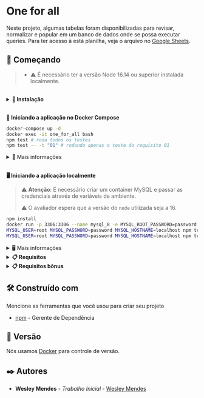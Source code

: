# One for all

Neste projeto, algumas tabelas foram disponibilizadas para revisar, normalizar e popular em um banco de dados onde se possa executar queries.
Para ter acesso à está planilha, veja o arquivo no [Google Sheets](https://docs.google.com/spreadsheets/d/1wKZpqym8XZjza5AIqq-N9mjingzQS0gCn4r9nnx9Uxo/edit#gid=0).

## 🚀 Começando

> - ⚠️ É necessário ter a versão Node 16.14 ou superior instalada localmente.

<br />

<details>
  <summary><strong>🔧 Instalação</strong></summary>
<br />
  
1. Clone o repositório
  * `git clone git@github.com:Wesleyhmendes/one-for-all-back-end.git`.
  * Entre na pasta do repositório que você acabou de clonar:
    * `cd one-for-all-back-end`

2. Instale as dependências [**Caso existam**]
  * `npm install`

3. Crie uma branch a partir da branch `master`
  * Verifique que você está na branch `master`
    * Exemplo: `git branch`
  * Se não estiver, mude para a branch `master`
    * Exemplo: `git checkout master`
  * Agora crie uma branch com o nome desejado

<br />
</details>

<br />

**🐳 Iniciando a aplicação no Docker Compose**

```bash
docker-compose up -d
docker exec -it one_for_all bash
npm test # roda todos os testes
npm test -- -t "01" # rodando apenas o teste do requisito 01
```
<details>
<summary>🐳 Mais informações</summary><br>

O que cada comando faz:

- `docker-compose up -d`
  - Inicia os serviços `node` e `db`
    - Esses serviços irão inicializar um container chamado `one_for_all` e outro chamado `one_for_all_db`.
    - Ao iniciar pela primeira vez, o docker constrói a imagem do serviço `node`, instalando as dependências Node necessárias para a avaliação automatizada
- `docker exec -it one_for_all bash`
  - Acessa a linha de comando do container `one_for_all`
    - Isso dá acesso ao terminal interativo do container criado pelo compose, que está rodando em segundo plano

> As credenciais de acesso ao banco de dados estão definidas no arquivo `docker-compose.yml`, e são acessíveis no container através das variáveis de ambiente `MYSQL_USER` e `MYSQL_PASSWORD`.

</details>

<br />


**🖥️ Iniciando a aplicação localmente**

> ⚠️ **Atenção**: É necessário criar um container MySQL e passar as credenciais através de variáveis de ambiente.
>
> ⚠️ O avaliador espera que a versão do `node` utilizada seja a 16.

```bash
npm install
docker run -p 3306:3306 --name mysql_8 -e MYSQL_ROOT_PASSWORD=password --platform=linux/amd64 -d mysql:8.0.23 mysqld --default-authentication-plugin=mysql_native_password
MYSQL_USER=root MYSQL_PASSWORD=password MYSQL_HOSTNAME=localhost npm test # roda todos os testes
MYSQL_USER=root MYSQL_PASSWORD=password MYSQL_HOSTNAME=localhost npm test -- -t "01" # rodando apenas o teste do requisito 01
```

<details>
<summary>🖥️ Mais informações</summary><br>

O que cada comando faz:

- `npm install`
  - Instala as dependências Node necessárias para os testes do avaliador
- `docker run -p 3306:3306 --name mysql_8 -e MYSQL_ROOT_PASSWORD=password --platform=linux/amd64 -d mysql:8.0.23 mysqld --default-authentication-plugin=mysql_native_password`
  - Cria um container MySQL com as variáveis de ambiente definidas
- `MYSQL_USER=root MYSQL_PASSWORD=password MYSQL_HOSTNAME=localhost npm test`
</details>
<details>
  <summary><strong>📋 Requisitos</strong></summary>
<br />

**Desafio 1 - Normalizar essa planilha, criar as tabelas no seu banco de dados local e populá-lo;**
<br />
<br />
**Desafio 2 - Após a normalização, crie as tabelas no banco de dados**
<br />
<br />
**Desafio 3 Crie uma `QUERY` que deverá ter apenas três colunas:**
1. A primeira coluna deve possuir o alias "**pessoa_usuaria**" e exibir o nome da pessoa usuária.

2. A segunda coluna deve possuir o alias "**musicas_ouvidas**" e exibir a quantidade de músicas ouvida pela pessoa com base no seu histórico de reprodução.

3. A terceira coluna deve possuir o alias "**total_minutos**" e exibir a soma dos minutos ouvidos pela pessoa usuária com base no seu histórico de reprodução.

Os resultados devem estar agrupados pelo nome da pessoa usuária e ordenados em ordem alfabética.
<br />
<br />
**Desafio 4 - Crie uma `QUERY` que deve mostrar as pessoas usuárias que estavam ativas **a partir do ano de 2021**, se baseando na data mais recente no histórico de reprodução.**
1. A primeira coluna deve possuir o alias "**pessoa_usuaria**" e exibir o nome da pessoa usuária.

2. A segunda coluna deve ter o alias "**status_pessoa_usuaria**" e exibir se a pessoa usuária está ativa ou inativa.

O resultado deve estar ordenado em ordem alfabética.
<br />
<br />
**Desafio 5 - Estamos fazendo um estudo das músicas mais tocadas e precisamos saber quais são as duas músicas mais tocadas no momento. Crie uma `QUERY` que possua duas colunas:**
1. A primeira coluna deve possuir o alias "**cancao**" e exibir o nome da canção.

2. A segunda coluna deve possuir o alias "**reproducoes**" e exibir a quantidade de pessoas que já escutaram a canção em questão.

Seu resultado deve estar ordenado em ordem decrescente, baseando-se no número de reproduções. Em caso de empate, ordene os resultados pelo nome da canção em ordem alfabética. Queremos apenas o top 2 de músicas mais tocadas.
<br />
<br />
**Desafio 6 - Tendo como base o valor dos planos e o plano que cada pessoa usuária cadastrada possui no banco, queremos algumas informações sobre o faturamento da empresa. Crie uma `QUERY` que deve exibir quatro dados:**
1. A primeira coluna deve ter o alias "**faturamento_minimo**" e exibir o menor valor de plano existente para uma pessoa usuária.

2. A segunda coluna deve ter o alias "**faturamento_maximo**" e exibir o maior valor de plano existente para uma pessoa usuária.

3. A terceira coluna deve ter o alias "**faturamento_medio**" e exibir o valor médio dos planos possuídos por pessoas usuárias até o momento.

4. Por fim, a quarta coluna deve ter o alias "**faturamento_total**" e exibir o valor total obtido com os planos possuídos por pessoas usuárias.

Para cada um desses dados, por se tratarem de valores monetários, deve-se arredondar o faturamento usando apenas duas casas decimais.
<br />
<br />
**Desafio 7 - Mostre uma relação de todos os álbuns produzidos por cada pessoa artista, ordenada pela quantidade de seguidores que ela possui, de acordo com os detalhes a seguir. Para tal, crie uma `QUERY` com as seguintes colunas:`**
1. A primeira coluna deve exibir o nome da pessoa artista, com o alias "**artista**".

2. A segunda coluna deve exibir o nome do álbum, com o alias "**album**".

3. A terceira coluna deve exibir a quantidade de pessoas seguidoras que aquela pessoa artista possui e deve possuir o alias "**pessoas_seguidoras**".

Seus resultados devem estar ordenados de forma decrescente, baseando-se no número de pessoas seguidoras. Em caso de empate no número de pessoas, ordene os resultados pelo nome da pessoa artista em ordem alfabética e caso existam artistas com o mesmo nome, ordene os resultados pelo nome do álbum alfabeticamente.
<br />
<br />
**Desafio 8 - Mostre uma relação dos álbuns produzidos por uma pessoa artista específica, neste caso `"Elis Regina"`.
Para isto crie uma `QUERY` que o retorno deve exibir as seguintes colunas:**
1. O nome da pessoa artista, com o alias "**artista**".

2. O nome do álbum, com o alias "**album**".

Os resultados devem ser ordenados pelo nome do álbum em ordem alfabética.
<br />
<br />
**Desafio 9 - Crie uma `QUERY` que exibe a quantidade de músicas que estão presentes atualmente no histórico de reprodução de uma pessoa usuária específica. Para este caso queremos saber quantas músicas estão no histórico da usuária `"Barbara Liskov"` e a consulta deve retornar a seguinte coluna:**
1. O valor da quantidade, com o alias "**musicas_no_historico**".
<br />
<br />
</details>
<details>
  <summary><strong>📋 Requisitos bônus</strong></summary>
  
<br />
Você receberá uma planilha não normalizada que complementa o banco de dados do **SpotifyClone**, que é uma tabela de canções favoritas de cada pessoa usuária. O trabalho consistirá de duas partes:

1. Normalizar essa planilha, criar a tabela no seu banco de dados local e populá-lo;

2. Realizar os próximos desafios no seu banco atualizado com a tabela de canções favoritas.

<br />


**Desafio 10 - Parte 1 - Normalize a tabela da planilha SpotifyClone-fav-songs**
**Desafio 10 - Parte 2 - Após a normalização, crie a tabela no banco de dados**

- Providencie as queries necessárias para criar a tabela normalizada que atenda às regras de negócio descritas anteriormente;
- Providencie as queries necessárias para popular a tabela no banco de dados de acordo com as dados da planilha fornecida anteriormente;

- Ajuste o arquivo de configurações `desafio10.json`, que mapeará a nova tabela para a avaliação automatizada deste desafio.
<br />
<br />

**Desafio 11 - Crie uma `QUERY` que exibe o top 3 de álbuns com as músicas que mais foram favoritadas.**
O resultado deve possuir duas colunas:

1. `album`: O nome do álbum

2. `favoritadas`: Quantas vezes as músicas do álbum foram favoritadas
<br />
<br />

**Desafio 12 - Crie uma `QUERY` que exibe um ranking de artistas baseado na quantidade de favoritadas em suas músicas.**
O resultado deve possuir duas colunas:

1. `artista`: O nome da pessoa artista

2. `ranking`: Uma classificação definida pela quantidade de favoritadas as canções da pessoa artista receberam, como segue:

    | ranking | quantidade de favoritadas em canções |
    |---------|--------------------------------------|
    | A       | 5 ou mais                            |
    | B       | 3 - 4                                |
    | C       | 1 - 2                                |
    | -       | 0                                    |

Seu resultado deve estar ordenado em ordem decrescente, baseando-se no número de favoritadas. Em caso de empate, ordene os resultados pelo nome da pessoa artista em ordem alfabética.
<br />
<br />

**Desafio 13 - Crie uma `QUERY` que exibe uma relação da quantidade total de pessoas usuárias e favoritadas por faixa etária.**
O resultado deve possuir três colunas:

1. `faixa_etaria`: A faixa etária das pessoas usuárias, sendo elas:
   - `Até 30 anos`
   - `Entre 31 e 60 anos`
   - `Maior de 60 anos`

2. `total_pessoas_usuarias`: O total de pessoas usuárias na respectiva faixa etária

3. `total_favoritadas`: O total de favoritadas realizadas pelas pessoas usuárias da respectiva faixa etária

Seu resultado deve estar ordenado de acordo com a sequência das faixas etárias descritas acima.
<br />
<br />
</details>

## 🛠️ Construído com

Mencione as ferramentas que você usou para criar seu projeto

* [npm](https://www.npmjs.com/) - Gerente de Dependência

## 📌 Versão

Nós usamos [Docker](https://www.docker.com/) para controle de versão.

## ✒️ Autores

* **Wesley Mendes** - *Trabalho Inicial* - [Wesley Mendes](https://github.com/Wesleyhmendes)

